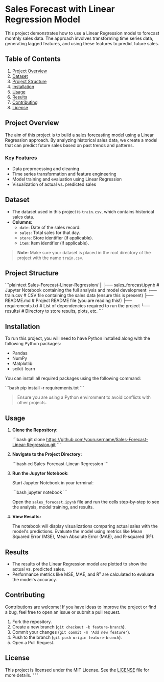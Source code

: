 # Sales Forecast with Linear Regression Model

This project demonstrates how to use a Linear Regression model to forecast monthly sales data. The approach involves transforming time series data, generating lagged features, and using these features to predict future sales.

## Table of Contents

1. [Project Overview](#project-overview)
2. [Dataset](#dataset)
3. [Project Structure](#project-structure)
4. [Installation](#installation)
5. [Usage](#usage)
6. [Results](#results)
7. [Contributing](#contributing)
8. [License](#license)

## Project Overview

The aim of this project is to build a sales forecasting model using a Linear Regression approach. By analyzing historical sales data, we create a model that can predict future sales based on past trends and patterns.

### Key Features

- Data preprocessing and cleaning
- Time series transformation and feature engineering
- Model training and evaluation using Linear Regression
- Visualization of actual vs. predicted sales

## Dataset

- The dataset used in this project is `train.csv`, which contains historical sales data.
- **Columns:**
  - `date`: Date of the sales record.
  - `sales`: Total sales for that day.
  - `store`: Store identifier (if applicable).
  - `item`: Item identifier (if applicable).

> **Note:** Make sure your dataset is placed in the root directory of the project with the name `train.csv`.

## Project Structure

\`\`\`plaintext
Sales-Forecast-Linear-Regression/
│
├── sales_forecast.ipynb      # Jupyter Notebook containing the full analysis and model development
├── train.csv                 # CSV file containing the sales data (ensure this is present)
├── README.md                 # Project README file (you are reading this!)
├── requirements.txt          # List of dependencies required to run the project
└── results/                  # Directory to store results, plots, etc.
\`\`\`

## Installation

To run this project, you will need to have Python installed along with the following Python packages:

- Pandas
- NumPy
- Matplotlib
- scikit-learn

You can install all required packages using the following command:

\`\`\`bash
pip install -r requirements.txt
\`\`\`

> Ensure you are using a Python environment to avoid conflicts with other projects.

## Usage

1. **Clone the Repository:**

   \`\`\`bash
   git clone https://github.com/yourusername/Sales-Forecast-Linear-Regression.git
   \`\`\`

2. **Navigate to the Project Directory:**

   \`\`\`bash
   cd Sales-Forecast-Linear-Regression
   \`\`\`

3. **Run the Jupyter Notebook:**

   Start Jupyter Notebook in your terminal:

   \`\`\`bash
   jupyter notebook
   \`\`\`

   Open the `sales_forecast.ipynb` file and run the cells step-by-step to see the analysis, model training, and results.

4. **View Results:**

   The notebook will display visualizations comparing actual sales with the model's predictions. Evaluate the model using metrics like Mean Squared Error (MSE), Mean Absolute Error (MAE), and R-squared (R²).

## Results

- The results of the Linear Regression model are plotted to show the actual vs. predicted sales.
- Performance metrics like MSE, MAE, and R² are calculated to evaluate the model's accuracy.

## Contributing

Contributions are welcome! If you have ideas to improve the project or find a bug, feel free to open an issue or submit a pull request.

1. Fork the repository.
2. Create a new branch (`git checkout -b feature-branch`).
3. Commit your changes (`git commit -m 'Add new feature'`).
4. Push to the branch (`git push origin feature-branch`).
5. Open a Pull Request.

## License

This project is licensed under the MIT License. See the [LICENSE](LICENSE) file for more details.
"""

